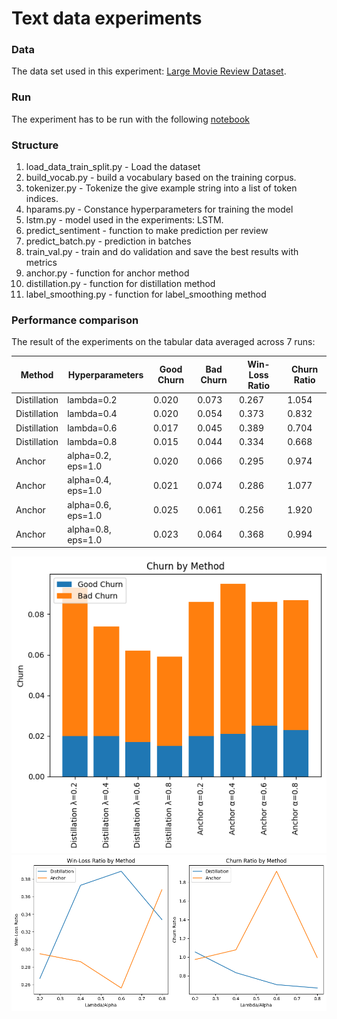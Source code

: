 # Text data experiments

### Data
The data set used in this experiment: [Large Movie Review Dataset](https://ai.stanford.edu/~amaas/data/sentiment/).

### Run

The experiment has to be run with the following [notebook](../../notebooks/exp_text_data.ipynb)

### Structure
1. load_data_train_split.py - Load the dataset
2. build_vocab.py - build a vocabulary based on the training corpus.
3. tokenizer.py - Tokenize the give example string into a list of token indices.
4. hparams.py - Constance hyperparameters for training the model
5. lstm.py - model used in the experiments: LSTM.
6. predict_sentiment - function to make prediction per review
7. predict_batch.py - prediction in batches
8. train_val.py - train and do validation and save the best results with metrics
9. anchor.py - function for anchor method
10. distillation.py - function for distillation method
11. label_smoothing.py - function for label_smoothing method

### Performance comparison
The result of the experiments on the tabular data averaged across 7 runs:

| Method       | Hyperparameters    | Good Churn | Bad Churn | Win-Loss Ratio | Churn Ratio |
|--------------|--------------------|------------|-----------|----------------|-------------|
| Distillation | lambda=0.2         | 0.020      | 0.073     | 0.267          | 1.054       |
| Distillation | lambda=0.4         | 0.020      | 0.054     | 0.373          | 0.832       |
| Distillation | lambda=0.6         | 0.017      | 0.045     | 0.389          | 0.704       |
| Distillation | lambda=0.8         | 0.015      | 0.044     | 0.334          | 0.668       |
| Anchor       | alpha=0.2, eps=1.0 | 0.020      | 0.066     | 0.295          | 0.974       |
| Anchor       | alpha=0.4, eps=1.0 | 0.021      | 0.074     | 0.286          | 1.077       |
| Anchor       | alpha=0.6, eps=1.0 | 0.025      | 0.061     | 0.256          | 1.920       |
| Anchor       | alpha=0.8, eps=1.0 | 0.023      | 0.064     | 0.368          | 0.994       |

![](../../data/figures/Good_Bad_Churn.png)
![](../../data/figures/Ratios.png)
